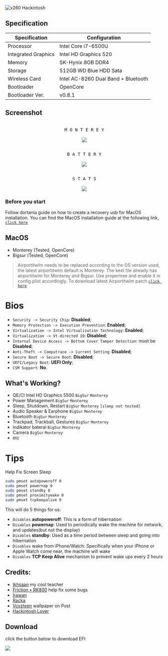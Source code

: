 <!-- Name Card -->
![x260 Hackintosh](https://cardivo.vercel.app/api?name=x260%20hackintosh&description=ThinkPad%20x260%20running%20macOS&image=https://raw.githubusercontent.com/SuhailSherief/ThinkPad-x260-macOS-OpenCore/main/screenshot/pfp.jpeg&backgroundColor=%22272E&pattern=hideout&colorPattern=%231abc9c&opacity=0.05&fontColor=%23eff4f6)
## Specification
Specification | Configuration
----------- | -----------
Processor | Intel Core i7-6500U
Integrated Graphics | Intel HD Graphics 520
Memory | SK-Hynix 8GB DDR4
Storage | 512GB WD Blue HDD Sata
Wireless Card | Intel AC-8260 Dual Band + Bluetooth
Bootloader | OpenCore
Bootloader Ver. | v0.8.1
## Screenshot
<p align="center">
  <kbd><br>M O N T E R E Y
  <br><br>
  <kbd><img src="https://raw.githubusercontent.com/SuhailSherief/ThinkPad-x260-macOS-OpenCore/main/screenshot/Screen%20Shot%202022-06-21%20at%2012.21.58%20AM.png"/></kbd></kbd>
<p align="center">
  <kbd><br>B A T T E R Y
  <br><br>
  <kbd><img src="https://github.com/SuhailSherief/ThinkPad-x260-macOS-OpenCore/blob/main/screenshot/Screen%20Shot%202022-06-21%20at%2012.31.06%20AM.png"/></kbd></kbd>
</p>
<p align="center">
  <kbd><br>S T A T S
  <br><br>
  <kbd><img src="https://raw.githubusercontent.com/SuhailSherief/ThinkPad-x260-macOS-OpenCore/main/screenshot/Screen%20Shot%202022-06-21%20at%2012.34.49%20AM.png"/></kbd></kbd>
</p>

### Before you start
Follow dortania guide on how to create a recovery usb for MacOS installation.
You can find the MacOS installation guide at the following link, [`click here`](https://dortania.github.io/OpenCore-Install-Guide/installer-guide/winblows-install.html#downloading-macos)

## MacOS
- Monterey (Tested, OpenCore)
- Bigsur (Tested, OpenCore)
> Airportitwlm needs to be replaced according to the OS version used, the latest airportitwlm default is Monterey.
> The kext file already has airportitwlm for Monterey and Bigsur. Use propertree and enable it in config.plist accordingly.
> To download latest Airportitwlm patch [`click here`](https://github.com/OpenIntelWireless/itlwm/releases)

# Bios
- `Security -> Security Chip`: **Disabled**;
- `Memory Protection -> Execution Prevention`: **Enabled**;
- `Virtualization -> Intel Virtualization Technology`: **Enabled**;
- `Virtualization -> Vt-directed IO`: **Disabled**;
- `Internal Device Access -> Bottom Cover Tamper Detection`: must be **Disabled**;
- `Anti-Theft -> Computrace -> Current Setting`: **Disabled**;
- `Secure Boot -> Secure Boot`: **Disabled**;
- `UEFI/Legacy Boot`: **UEFI Only**;
- `CSM Support`: **No**.

## What's Working?
- QE/CI Intel HD Graphics 5500 `BigSur` `Monterey`
- Power Management `BigSur` `Monterey`
- Sleep, Shutdown, Restart `BigSur` `Monterey` `[sleep not tested]`
- Audio Speaker & Earphone `BigSur` `Monterey`
- Bluetooth `BigSur` `Monterey`
- Trackpad, Trackball, Gestures `BigSur` `Monterey`
- Indikator baterai `BigSur` `Monterey`
- Camera `BigSur` `Monterey`
- etc

# Tips 

Help Fix Screen Sleep

```bash
sudo pmset autopoweroff 0
sudo pmset powernap 0
sudo pmset standby 0
sudo pmset proximitywake 0
sudo pmset tcpkeepalive 0
```

This will do 5 things for us:

- `Disables` **autopoweroff**: This is a form of hibernation
- `Disables` **powernap**: Used to periodically wake the machine for network, and updates(but not the display)
- `Disables` **standby**: Used as a time period between sleep and going into hibernation
- `Disables` wake from iPhone/Watch: Specifically when your iPhone or Apple Watch come near, the machine will wake
- `Disables` **TCP Keep Alive** mechanism to prevent wake ups every 2 hours

## Credits:
- [Ikhsaan](https://github.com/exxncss) my cool teacher
- [Friction • RK800](https://t.me/gerobaksariroti) help fix some bugs
- [Irawan](https://t.me/irawansalt)
- [Racka](https://github.com/racka98)
- [Vcyzteen](https://github.com/vcyzteen) wallpaper on Post
- [Hackintosh Lover](https://t.me/HackintoshLover)

## Download
click the button below to download EFI
<p align="left">
<a href="https://github.com/zamprjkt/Lenovo-Thinkpad-X250-Hackintosh/releases" target="blank"><img align="left" src="https://raw.githubusercontent.com/zamprjkt/Lenovo-Thinkpad-X250-Hackintosh/Opencore/screenshot/down.png" /></a>
</p>